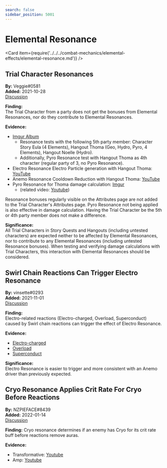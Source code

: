 ```yaml
---
search: false
sidebar_position: 5001
---
```


# Elemental Resonance  

<Card item={require('../../../combat-mechanics/elemental-effects/elemental-resonance.md')} />

## Trial Character Resonances

**By:** Veggie#0581  
**Added:** 2021-10-28  
[Discussion](https://tickets.deeznuts.moe/ticket-archive/attachments_897945121545392128_903397449685671966_transcript-trial-character-resonances.html)  

**Finding:**  
The Trial Character from a party does not get the bonuses from Elemental Resonances, nor do they contribute to Elemental Resonances.  

**Evidence:**  
* [Imgur Album](https://imgur.com/a/O1H4IAJ)
  * Resonance tests with the following 5th party member: Character Story Eula (4 Elements), Hangout Thoma (Geo, Hydro, Pyro, 4 Elements), Hangout Noelle (Hydro).  
  * Additionally, Pyro Resonance test with Hangout Thoma as 4th character (regular party of 3, no Pyro Resonance).  
* Electro Resonance Electro Particle generation with Hangout Thoma: [YouTube](https://youtu.be/bo6h6rCelqc)  
* Anemo Resonance Cooldown Reduction with Hangout Thoma: [YouTube](https://youtu.be/hFlrTT_Edm0)  
* Pyro Resonance for Thoma damage calculation: [Imgur](https://imgur.com/a/dgwlpoi)  
  * (related video: [Youtube](https://youtu.be/L2y1hf-RqO4))  

Resonance bonuses regularly visible on the Attributes page are not added to the Trial Character's Attributes page. 
Pyro Resonance not being applied is also effective in damage calculation. Having the Trial Character be the 5th or 4th party member does not make a difference.

**Significance:**  
All Trial Characters in Story Quests and Hangouts (including untested characters) are expected neither to be affected by Elemental Resonances, nor to contribute to any Elemental Resonances (including untested Resonance bonuses).
When testing and verifying damage calculations with Trial Characters, this interaction with Elemental Resonances should be considered.  

## Swirl Chain Reactions Can Trigger Electro Resonance  

**By:** vinsette#0293  
**Added:** 2021-11-01  
[Discussion](https://tickets.deeznuts.moe/ticket-archive/attachments_904061168828702751_904585059061862430_transcript-swirl-chain-reactions-can-trigger-electro-resonance.html)  

**Finding:**  
Electro-related reactions (Electro-charged, Overload, Superconduct) caused by Swirl chain reactions can trigger the effect of Electro Resonance. 

**Evidence:**  
 - [Electro-charged](https://imgur.com/a/P97pcLa)  
 - [Overload](https://imgur.com/a/YRjVcgd)  
 - [Superconduct](https://imgur.com/a/mjmdhhA)  
 
**Significance:**  
Electro Resonance is easier to trigger and more consistent with an Anemo driver than previously expected.  

## Cryo Resonance Applies Crit Rate For Cryo Before Reactions
**By:** NZPIEFACE#8439  
**Added:** 2022-01-14  
[Discussion](https://tickets.deeznuts.moe/ticket-archive/attachments_929770373271158816_931416249232146452_transcript-cryo-resonance-applies-crate-for-cryo-before-reactions.html)

**Finding:** Cryo resonance determines if an enemy has Cryo for its crit rate buff before reactions remove auras.

**Evidence:** 
* Transformative: [Youtube](https://youtu.be/k5iV9gdLQ04)
* Amp: [Youtube](https://youtu.be/wcBAN3d9Vb8)

